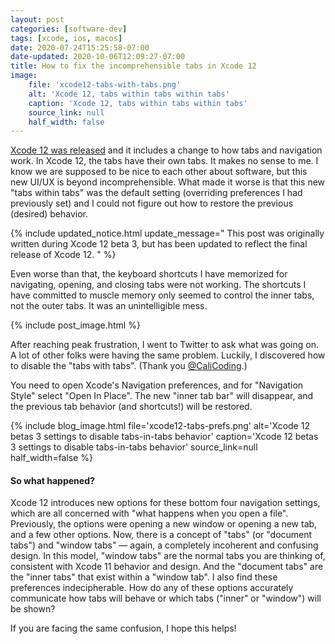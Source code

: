 ```yaml
---
layout: post
categories: [software-dev]
tags: [xcode, ios, macos]
date: 2020-07-24T15:25:58-07:00
date-updated: 2020-10-06T12:09:27-07:00
title: How to fix the incomprehensible tabs in Xcode 12
image:
    file: 'xcode12-tabs-with-tabs.png'
    alt: 'Xcode 12, tabs within tabs within tabs'
    caption: 'Xcode 12, tabs within tabs within tabs'
    source_link: null
    half_width: false
---
```


[Xcode 12 was released](https://developer.apple.com/documentation/xcode-release-notes/xcode-12-release-notes) and it includes a change to how tabs and navigation work. In Xcode 12, the tabs have their own tabs. It makes no sense to me. I know we are supposed to be nice to each other about software, but this new UI/UX is beyond incomprehensible. What made it worse is that this new "tabs within tabs" was the default setting (overriding preferences I had previously set) and I could not figure out how to restore the previous (desired) behavior.

<!--excerpt-->

{% include updated_notice.html
update_message="
This post was originally written during Xcode 12 beta 3, but has been updated to reflect the final release of Xcode 12.
" %}

Even worse than that, the keyboard shortcuts I have memorized for navigating, opening, and closing tabs were not working. The shortcuts I have committed to muscle memory only seemed to control the inner tabs, not the outer tabs. It was an unintelligible mess.

{% include post_image.html %}

After reaching peak frustration, I went to Twitter to ask what was going on. A lot of other folks were having the same problem. Luckily, I discovered how to disable the "tabs with tabs". (Thank you [@CaliCoding](https://twitter.com/calicoding/status/1286500177558175745).)

You need to open Xcode's Navigation preferences, and for "Navigation Style" select "Open In Place". The new "inner tab bar" will disappear, and the previous tab behavior (and shortcuts!) will be restored.

{% include blog_image.html
    file='xcode12-tabs-prefs.png'
    alt='Xcode 12 betas 3 settings to disable tabs-in-tabs behavior'
    caption='Xcode 12 betas 3 settings to disable tabs-in-tabs behavior'
    source_link=null
    half_width=false
%}

#### So what happened?

Xcode 12 introduces new options for these bottom four navigation settings, which are all concerned with "what happens when you open a file". Previously, the options were opening a new window or opening a new tab, and a few other options. Now, there is a concept of "tabs" (or "document tabs") and "window tabs" &mdash; again, a completely incoherent and confusing design. In this model, "window tabs" are the normal tabs you are thinking of, consistent with Xcode 11 behavior and design. And the "document tabs" are the "inner tabs" that exist within a "window tab". I also find these preferences indecipherable. How do any of these options accurately communicate how tabs will behave or which tabs ("inner" or "window") will be shown?

If you are facing the same confusion, I hope this helps!
